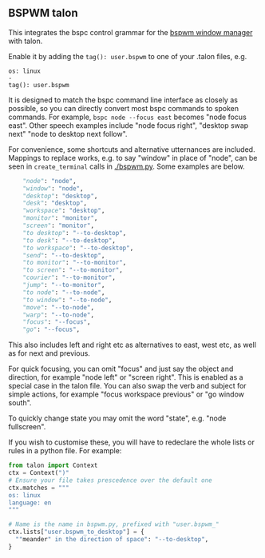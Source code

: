## BSPWM talon

This integrates the bspc control grammar for the [bspwm window
manager](https://github.come/baskerville/bspwm) with talon.

Enable it by adding the `tag(): user.bspwm` to one of your .talon files, e.g.
```talon
os: linux
-
tag(): user.bspwm
```

It is designed to match the bspc command line interface as closely as possible, so
you can directly convert most bspc commands to spoken commands.
For example, `bspc node --focus east` becomes "node focus east".
Other speech examples include "node focus right", "desktop swap next" "node to desktop next follow".

For convenience, some shortcuts and alternative utternances are included.
Mappings to replace works, e.g. to say "window" in place of "node", can be seen in `create_terminal` calls in [./bspwm.py](./bspwm.py). Some examples are below.

```python
    "node": "node",
    "window": "node",
    "desktop": "desktop",
    "desk": "desktop",
    "workspace": "desktop",
    "monitor": "monitor",
    "screen": "monitor",
    "to desktop": "--to-desktop",
    "to desk": "--to-desktop",
    "to workspace": "--to-desktop",
    "send": "--to-desktop",
    "to monitor": "--to-monitor",
    "to screen": "--to-monitor",
    "courier": "--to-monitor",
    "jump": "--to-monitor",
    "to node": "--to-node",
    "to window": "--to-node",
    "move": "--to-node",
    "warp": "--to-node",
    "focus": "--focus",
    "go": "--focus",
```
This also includes left and right etc as alternatives to east, west etc, as well as
for next and previous.

For quick focusing, you can omit "focus" and just say the object and
direction, for example "node left" or "screen right". This is enabled as a special
case in the talon file. You can also swap the verb and subject for simple actions,
for example "focus workspace previous" or "go window south".

To quickly change state you may omit the word "state", e.g. "node fullscreen".


If you wish to customise these, you will have to redeclare the whole lists or rules
in a python file. For example:
```python
from talon import Context
ctx = Context(")"
# Ensure your file takes prescedence over the default one
ctx.matches = """
os: linux
language: en
"""

# Name is the name in bspwm.py, prefixed with "user.bspwm_"
ctx.lists["user.bspwm_to_desktop"] = {
  ""meander" in the direction of space": "--to-desktop",
}
```

